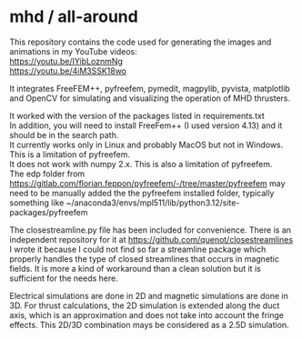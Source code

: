 # mhd / all-around
This repository contains the code used for generating the images and animations in my YouTube videos: <br>
https://youtu.be/IYibLoznmNg <br>
https://youtu.be/4iM3SSK18wo

It integrates FreeFEM++, pyfreefem, pymedit, magpylib, pyvista, matplotlib and OpenCV for simulating and visualizing the operation of MHD thrusters.

It worked with the version of the packages listed in requirements.txt <br>
In addition, you will need to install FreeFem++ (I used version 4.13) and it should be in the search path. <br>
It currently works only in Linux and probably MacOS but not in Windows. This is a limitation of pyfreefem. <br>
It does not work with numpy 2.x. This is also a limitation of pyfreefem. <br>
The edp folder from https://gitlab.com/florian.feppon/pyfreefem/-/tree/master/pyfreefem may need to be manually added the the pyfreefem installed folder, typically something like ~/anaconda3/envs/mpl511/lib/python3.12/site-packages/pyfreefem

The closestreamline.py file has been included for convenience. There is an independent repository for it at https://github.com/quenot/closestreamlines <br>
I wrote it because I could not find so far a streamline package which properly handles the type of closed streamlines that occurs in magnetic fields. It is more a kind of workaround than a clean solution but it is sufficient for the needs here.

Electrical simulations are done in 2D and magnetic simulations are done in 3D. For thrust calculations, the 2D simulation is extended along the duct axis, which is an approximation and does not take into account the fringe effects. This 2D/3D combination mays be considered as a 2.5D simulation.
